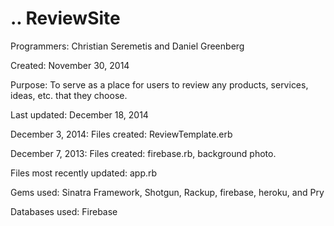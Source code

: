 ..
ReviewSite
==========

Programmers: Christian Seremetis and Daniel Greenberg

Created: November 30, 2014

Purpose: To serve as a place for users to review any products, services, ideas, etc. that they choose.

Last updated: December 18, 2014

December 3, 2014: Files created: ReviewTemplate.erb

December 7, 2013: Files created: firebase.rb, background photo.

Files most recently updated: app.rb

Gems used: Sinatra Framework, Shotgun, Rackup, firebase, heroku, and Pry

Databases used: Firebase
